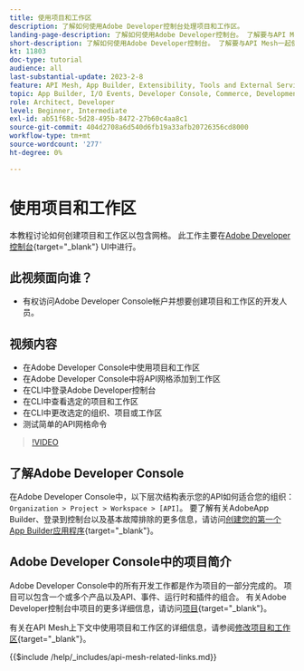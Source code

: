 ```yaml
---
title: 使用项目和工作区
description: 了解如何使用Adobe Developer控制台处理项目和工作区。
landing-page-description: 了解如何使用Adobe Developer控制台。 了解要与API Mesh一起使用的项目和工作区。
short-description: 了解如何使用Adobe Developer控制台。 了解要与API Mesh一起使用的项目和工作区。
kt: 11803
doc-type: tutorial
audience: all
last-substantial-update: 2023-2-8
feature: API Mesh, App Builder, Extensibility, Tools and External Services, Backend Development
topic: App Builder, I/O Events, Developer Console, Commerce, Development, Integrations
role: Architect, Developer
level: Beginner, Intermediate
exl-id: ab51f68c-5d28-495b-8472-27b60c4aa8c1
source-git-commit: 404d2708a6d540d6fb19a33afb20726356cd8000
workflow-type: tm+mt
source-wordcount: '277'
ht-degree: 0%

---
```


# 使用项目和工作区

本教程讨论如何创建项目和工作区以包含网格。 此工作主要在[Adobe Developer控制台](https://developer.adobe.com/console){target="_blank"} UI中进行。

## 此视频面向谁？

* 有权访问Adobe Developer Console帐户并想要创建项目和工作区的开发人员。

## 视频内容

* 在Adobe Developer Console中使用项目和工作区
* 在Adobe Developer Console中将API网格添加到工作区
* 在CLI中登录Adobe Developer控制台
* 在CLI中查看选定的项目和工作区
* 在CLI中更改选定的组织、项目或工作区
* 测试简单的API网格命令

>[!VIDEO](https://video.tv.adobe.com/v/3419724?quality=12&learn=on&captions=chi_hans)

## 了解Adobe Developer Console

在Adobe Developer Console中，以下层次结构表示您的API如何适合您的组织：`Organization > Project > Workspace > [API]`。 要了解有关AdobeApp Builder、登录到控制台以及基本故障排除的更多信息，请访问[创建您的第一个App Builder应用程序](https://developer.adobe.com/app-builder/docs/getting_started/first_app/){target="_blank"}。

## Adobe Developer Console中的项目简介

Adobe Developer Console中的所有开发工作都是作为项目的一部分完成的。 项目可以包含一个或多个产品以及API、事件、运行时和插件的组合。 有关Adobe Developer控制台中项目的更多详细信息，请访问[项目](https://developer.adobe.com/developer-console/docs/guides/projects/){target="_blank"}。

有关在API Mesh上下文中使用项目和工作区的详细信息，请参阅[修改项目和工作区](https://developer.adobe.com/graphql-mesh-gateway/gateway/create-mesh/#modify-projects-and-workspaces){target="_blank"}。

{{$include /help/_includes/api-mesh-related-links.md}}
